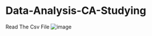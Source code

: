 # Data-Analysis-CA-Studying
Read The Csv File 
![image](https://github.com/ShaneODuda/Data-Analysis-CA-Studying/assets/114073749/01a3f07c-9618-4921-9381-ea115ed5773f)
